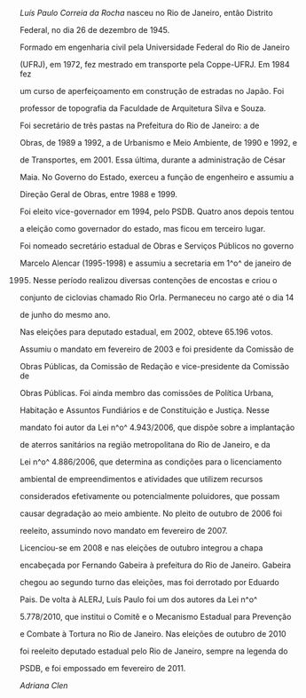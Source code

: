 

*Luís Paulo Correia da Rocha* nasceu no Rio de Janeiro, então Distrito

Federal, no dia 26 de dezembro de 1945.



Formado em engenharia civil pela Universidade Federal do Rio de Janeiro

(UFRJ), em 1972, fez mestrado em transporte pela Coppe-UFRJ. Em 1984 fez

um curso de aperfeiçoamento em construção de estradas no Japão. Foi

professor de topografia da Faculdade de Arquitetura Silva e Souza.



Foi secretário de três pastas na Prefeitura do Rio de Janeiro: a de

Obras, de 1989 a 1992, a de Urbanismo e Meio Ambiente, de 1990 e 1992, e

de Transportes, em 2001. Essa última, durante a administração de César

Maia. No Governo do Estado, exerceu a função de engenheiro e assumiu a

Direção Geral de Obras, entre 1988 e 1999.



Foi eleito vice-governador em 1994, pelo PSDB. Quatro anos depois tentou

a eleição como governador do estado, mas ficou em terceiro lugar.



Foi nomeado secretário estadual de Obras e Serviços Públicos no governo

Marcelo Alencar (1995-1998) e assumiu a secretaria em 1^o^ de janeiro de

1995. Nesse período realizou diversas contenções de encostas e criou o

conjunto de ciclovias chamado Rio Orla. Permaneceu no cargo até o dia 14

de junho do mesmo ano.



Nas eleições para deputado estadual, em 2002, obteve 65.196 votos.

Assumiu o mandato em fevereiro de 2003 e foi presidente da Comissão de

Obras Públicas, da Comissão de Redação e vice-presidente da Comissão de

Obras Públicas. Foi ainda membro das comissões de Política Urbana,

Habitação e Assuntos Fundiários e de Constituição e Justiça. Nesse

mandato foi autor da Lei n^o^ 4.943/2006, que dispõe sobre a implantação

de aterros sanitários na região metropolitana do Rio de Janeiro, e da

Lei n^o^ 4.886/2006, que determina as condições para o licenciamento

ambiental de empreendimentos e atividades que utilizem recursos

considerados efetivamente ou potencialmente poluidores, que possam

causar degradação ao meio ambiente. No pleito de outubro de 2006 foi

reeleito, assumindo novo mandato em fevereiro de 2007.



Licenciou-se em 2008 e nas eleições de outubro integrou a chapa

encabeçada por Fernando Gabeira à prefeitura do Rio de Janeiro. Gabeira

chegou ao segundo turno das eleições, mas foi derrotado por Eduardo

Pais. De volta à ALERJ, Luís Paulo foi um dos autores da Lei n^o^

5.778/2010, que institui o Comitê e o Mecanismo Estadual para Prevenção

e Combate à Tortura no Rio de Janeiro. Nas eleições de outubro de 2010

foi reeleito deputado estadual pelo Rio de Janeiro, sempre na legenda do

PSDB, e foi empossado em fevereiro de 2011.



*Adriana Clen*



